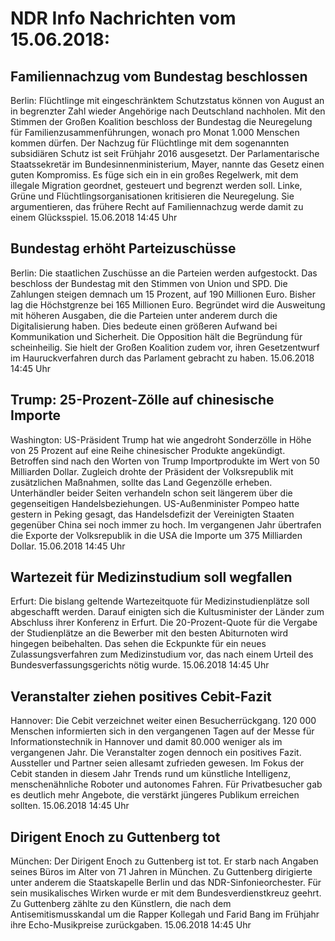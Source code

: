 # NDR Info Nachrichten vom 15.06.2018:


## Familiennachzug vom Bundestag beschlossen
Berlin:        Flüchtlinge mit eingeschränktem Schutzstatus können von August an in begrenzter Zahl wieder Angehörige nach Deutschland nachholen. Mit den Stimmen der Großen Koalition beschloss der Bundestag die Neuregelung für Familienzusammenführungen, wonach pro Monat 1.000 Menschen kommen dürfen. Der Nachzug für Flüchtlinge mit dem sogenannten subsidiären Schutz ist seit Frühjahr 2016 ausgesetzt. Der Parlamentarische Staatssekretär im Bundesinnenministerium, Mayer, nannte das Gesetz einen guten Kompromiss. Es füge sich ein in ein großes Regelwerk, mit dem illegale Migration geordnet, gesteuert und begrenzt werden soll. Linke, Grüne und Flüchtlingsorganisationen kritisieren die Neuregelung. Sie argumentieren, das frühere Recht auf Familiennachzug werde damit zu einem Glücksspiel. 15.06.2018 14:45 Uhr 

## Bundestag erhöht Parteizuschüsse
Berlin: Die staatlichen Zuschüsse an die Parteien werden aufgestockt. Das beschloss der Bundestag mit den Stimmen von Union und SPD. Die Zahlungen steigen demnach um 15 Prozent, auf 190 Millionen Euro. Bisher lag die Höchstgrenze bei 165 Millionen Euro. Begründet wird die Ausweitung mit höheren Ausgaben, die die Parteien unter anderem durch die Digitalisierung haben. Dies bedeute einen größeren Aufwand bei Kommunikation und Sicherheit. Die Opposition hält die Begründung für scheinheilig. Sie hielt der Großen Koalition zudem vor, ihren Gesetzentwurf im Hauruckverfahren durch das Parlament gebracht zu haben. 15.06.2018 14:45 Uhr 

## Trump: 25-Prozent-Zölle auf chinesische Importe
Washington: US-Präsident Trump hat wie angedroht Sonderzölle in Höhe von 25 Prozent auf eine Reihe chinesischer Produkte angekündigt. Betroffen sind nach den Worten von Trump Importprodukte im Wert von 50 Milliarden Dollar. Zugleich drohte der Präsident der Volksrepublik mit zusätzlichen Maßnahmen, sollte das Land Gegenzölle erheben. Unterhändler beider Seiten verhandeln schon seit längerem über die gegenseitigen Handelsbeziehungen. US-Außenminister Pompeo hatte gestern in Peking gesagt, das Handelsdefizit der Vereinigten Staaten gegenüber China sei noch immer zu hoch. Im vergangenen Jahr übertrafen die Exporte der Volksrepublik in die USA die Importe um 375 Milliarden Dollar. 15.06.2018 14:45 Uhr 

## Wartezeit für Medizinstudium soll wegfallen
Erfurt: Die bislang geltende Wartezeitquote für Medizinstudienplätze soll abgeschafft werden. Darauf einigten sich die Kultusminister der Länder zum Abschluss ihrer Konferenz in Erfurt. Die 20-Prozent-Quote für die Vergabe der Studienplätze an die Bewerber mit den besten Abiturnoten wird hingegen beibehalten. Das sehen die Eckpunkte für ein neues Zulassungsverfahren zum Medizinstudium vor, das nach einem Urteil des Bundesverfassungsgerichts nötig wurde. 15.06.2018 14:45 Uhr 

## Veranstalter ziehen positives Cebit-Fazit
Hannover: Die Cebit verzeichnet weiter einen Besucherrückgang. 120 000 Menschen informierten sich in den vergangenen Tagen auf der Messe für Informationstechnik in Hannover und damit 80.000 weniger als im vergangenen Jahr. Die Veranstalter zogen dennoch ein positives Fazit. Aussteller und Partner seien allesamt zufrieden gewesen. Im Fokus der Cebit standen in diesem Jahr Trends rund um künstliche Intelligenz, menschenähnliche Roboter und autonomes Fahren. Für Privatbesucher gab es deutlich mehr Angebote, die verstärkt jüngeres Publikum erreichen sollten. 15.06.2018 14:45 Uhr 

## Dirigent Enoch zu Guttenberg tot
München: Der Dirigent Enoch zu Guttenberg ist tot. Er starb nach Angaben seines Büros im Alter von 71 Jahren in München. Zu Guttenberg dirigierte unter anderem die Staatskapelle Berlin und das NDR-Sinfonieorchester. Für sein musikalisches Wirken wurde er mit dem Bundesverdienstkreuz geehrt. Zu Guttenberg zählte zu den Künstlern, die nach dem Antisemitismusskandal um die Rapper Kollegah und Farid Bang im Frühjahr ihre Echo-Musikpreise zurückgaben. 15.06.2018 14:45 Uhr 
